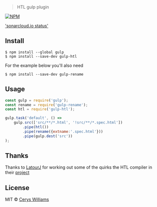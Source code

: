 > HTL gulp plugin

[![NPM](https://nodei.co/npm/gulp-htl.png?downloads=true&downloadRank=true&stars=true)](https://nodei.co/npm/gulp-htl/)

['sonarcloud.io status'](https://sonarcloud.io/api/project_badges/measure?project=c3ry5_gulp-htl&metric=alert_status)

## Install

```
$ npm install --global gulp
$ npm install --save-dev gulp-htl
```

For the example below you'll also need 

```
$ npm install --save-dev gulp-rename
```

## Usage

```js
const gulp = require('gulp');
const rename = require('gulp-rename');
const htl = require('gulp-htl');

gulp.task('default', () =>
	gulp.src(['src/**/*.html', '!src/**/*.spec.html'])
		.pipe(htl())
		.pipe(rename({extname:'.spec.html'}))
		.pipe(gulp.dest('src'))
);
```

## Thanks 

Thanks to [LatourJ](https://github.com/LatourJ) for working out some of the quirks the HTL compiler in their [project](https://github.com/LatourJ/mass-htl)

## License

MIT © [Cerys Williams](https://www.c3ry5.com)
